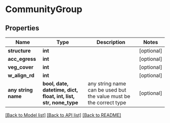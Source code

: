 # CommunityGroup


## Properties
Name | Type | Description | Notes
------------ | ------------- | ------------- | -------------
**structure** | **int** |  | [optional] 
**acc_egress** | **int** |  | [optional] 
**veg_cover** | **int** |  | [optional] 
**w_align_rd** | **int** |  | [optional] 
**any string name** | **bool, date, datetime, dict, float, int, list, str, none_type** | any string name can be used but the value must be the correct type | [optional]

[[Back to Model list]](../README.md#documentation-for-models) [[Back to API list]](../README.md#documentation-for-api-endpoints) [[Back to README]](../README.md)


